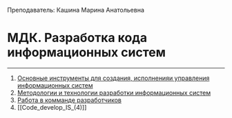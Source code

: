 Преподаватель: Кашина Марина Анатольевна
# МДК. Разработка кода информационных систем
---
1. [Основные инструменты для создания, исполненияи управления информационных систем](Code_develop_IS_(1).md)
2. [Методологии и технологии разработки информационных систем](Code_develop_IS_(2).md)
3. [Работа в комманде разработчиков](Code_develop_IS_(3).md)
4. [[Code_develop_IS_(4)]]